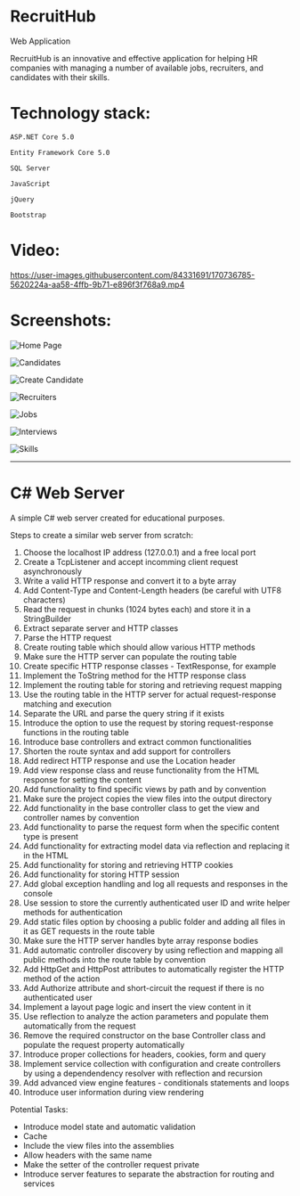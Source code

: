 # RecruitHub
Web Application

RecruitHub is an innovative and effective application for helping HR companies 
with managing a number of available jobs, recruiters, and candidates with their skills.

# Technology stack:

    ASP.NET Core 5.0

    Entity Framework Core 5.0

    SQL Server

    JavaScript

    jQuery

    Bootstrap
    
# Video: 
https://user-images.githubusercontent.com/84331691/170736785-5620224a-aa58-4ffb-9b71-e896f3f768a9.mp4


# Screenshots:

![Home Page](https://user-images.githubusercontent.com/84331691/169644096-9eadff0f-2ee4-4c3e-a236-1133bdc0f176.jpg)

![Candidates](https://user-images.githubusercontent.com/84331691/169644105-41070554-eaa3-4c20-868c-5cadd2c13d83.jpg)

![Create Candidate](https://user-images.githubusercontent.com/84331691/169644170-790c59ed-2758-47bf-88bf-2c7d4bf09c52.jpg)

![Recruiters](https://user-images.githubusercontent.com/84331691/169644195-df0baac2-543e-419e-a78c-27ff22704847.jpg)

![Jobs](https://user-images.githubusercontent.com/84331691/169644209-e2b7ead5-7095-4afb-96b3-4ae299acebf6.jpg)

![Interviews](https://user-images.githubusercontent.com/84331691/169644215-8e93df52-82e2-403e-b2b1-cc76b6504bf9.jpg)

![Skills](https://user-images.githubusercontent.com/84331691/169644219-9637ae1c-c1f7-402f-afd9-d92d064c962c.jpg)

---
# C# Web Server

A simple C# web server created for educational purposes.

Steps to create a similar web server from scratch:

1. Choose the localhost IP address (127.0.0.1) and a free local port
2. Create a TcpListener and accept incomming client request asynchronously 
3. Write a valid HTTP response and convert it to a byte array
4. Add Content-Type and Content-Length headers (be careful with UTF8 characters)
5. Read the request in chunks (1024 bytes each) and store it in a StringBuilder
6. Extract separate server and HTTP classes
7. Parse the HTTP request
8. Create routing table which should allow various HTTP methods
9. Make sure the HTTP server can populate the routing table
10. Create specific HTTP response classes - TextResponse, for example
11. Implement the ToString method for the HTTP response class
12. Implement the routing table for storing and retrieving request mapping
13. Use the routing table in the HTTP server for actual request-response matching and execution
14. Separate the URL and parse the query string if it exists
15. Introduce the option to use the request by storing request-response functions in the routing table
16. Introduce base controllers and extract common functionalities
17. Shorten the route syntax and add support for controllers
18. Add redirect HTTP response and use the Location header
19. Add view response class and reuse functionality from the HTML response for setting the content
20. Add functionality to find specific views by path and by convention
21. Make sure the project copies the view files into the output directory
22. Add functionality in the base controller class to get the view and controller names by convention
23. Add functionality to parse the request form when the specific content type is present
24. Add functionality for extracting model data via reflection and replacing it in the HTML
25. Add functionality for storing and retrieving HTTP cookies
26. Add functionality for storing HTTP session
27. Add global exception handling and log all requests and responses in the console
28. Use session to store the currently authenticated user ID and write helper methods for authentication
29. Add static files option by choosing a public folder and adding all files in it as GET requests in the route table
30. Make sure the HTTP server handles byte array response bodies
31. Add automatic controller discovery by using reflection and mapping all public methods into the route table by convention
32. Add HttpGet and HttpPost attributes to automatically register the HTTP method of the action
33. Add Authorize attribute and short-circuit the request if there is no authenticated user
34. Implement a layout page logic and insert the view content in it
35. Use reflection to analyze the action parameters and populate them automatically from the request
36. Remove the required constructor on the base Controller class and populate the request property automatically
37. Introduce proper collections for headers, cookies, form and query
38. Implement service collection with configuration and create controllers by using a dependendency resolver with reflection and recursion
39. Add advanced view engine features - conditionals statements and loops
40. Introduce user information during view rendering

Potential Tasks:
- Introduce model state and automatic validation
- Cache
- Include the view files into the assemblies
- Allow headers with the same name
- Make the setter of the controller request private
- Introduce server features to separate the abstraction for routing and services
